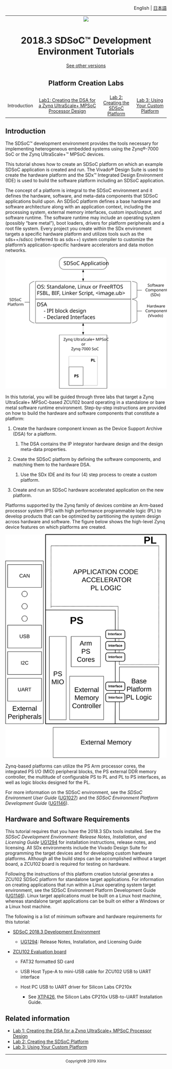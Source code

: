 <p align="right">
<a>English</a> | <a href="/docs-jp/platform-creation-tutorial/README.md">日本語</a>
</p>

<table style="width:100%">
  <tr>
<td align="center" width="100%" colspan="6"><img src="https://www.xilinx.com/content/dam/xilinx/imgs/press/media-kits/corporate/xilinx-logo.png" width="30%"/><h1>2018.3 SDSoC™ Development Environment Tutorials</h1>
<a href="https://github.com/Xilinx/SDSoC-Tutorials/branches/all">See other versions</a>
</td>

  </tr>
  <tr>
    <td colspan="4" align="center"><h2>Platform Creation Labs</h2></td>
  </tr>
  <tr>
     <td align="center">Introduction</td>
     <td align="center"><a href="Lab1-Creating-DSA-for-Zynq-MPSoC-Processor-Design.md">Lab1: Creating the DSA for a Zynq UltraScale+ MPSoC Processor Design</a></td>
     <td align="center"><a href="Lab2-Creating-Software-Components.md">Lab 2: Creating the SDSoC Platform</a></td>
     <td align="center"><a href="Lab3-Creating-Custom-Platform-Using-the-SDx-IDE.md">Lab 3: Using Your Custom Platform</a></td>
   </tr>
</table>

## Introduction

The SDSoC&trade; development environment provides the tools necessary for implementing heterogeneous embedded systems using the Zynq&reg;-7000 SoC or the Zynq UltraScale+&trade; MPSoC devices. 

This tutorial shows how to create an SDSoC platform on which an example SDSoC application is created and run. The Vivado&reg; Design Suite is used to create the hardware platform and the SDx&trade; Integrated Design Environment (IDE) is used to build the software platform including an SDSoC application.

The concept of a platform is integral to the SDSoC environment and it defines the hardware, software, and meta-data components that SDSoC applications build upon. An SDSoC platform defines a base hardware and software architecture along with an application context, including the processing system, external memory interfaces, custom input/output, and software runtime. The software runtime may include an operating system (possibly “bare metal”), boot loaders, drivers for platform peripherals and a root file system. Every project you create within the SDx environment targets a specific hardware platform and utilizes tools such as the sds++/sdscc (referred to as sds++) system compiler to customize the platform’s application-specific hardware accelerators and data motion networks.

  ![](./images/1stsvg.svg)

In this tutorial, you will be guided through three labs that target a Zynq UltraScale+ MPSoC-based ZCU102 board operating in a standalone or bare metal software runtime environment. Step-by-step instructions are provided on how to build the hardware and software components that constitute a platform:

1.  Create the hardware component known as the Device Support Archive (DSA) for a platform.

      1. The DSA contains the IP integrator hardware design and the design meta-data properties.

2.  Create the SDSoC platform by defining the software components, and matching them to the hardware DSA.

    1. Use the SDx IDE and its four (4) step process to create a custom platform.

3. Create and run an SDSoC hardware accelerated application on the new platform.


Platforms supported by the Zynq family of devices combine an Arm-based processor system (PS) with high performance programmable logic (PL) to develop products that can be optimized by partitioning the system design across hardware and software. The figure below shows the high-level Zynq device features on which platforms are created.

  ![](./images/2ndimage.svg)

Zynq-based platforms can utilize the PS Arm processor cores, the integrated PS I/O (MIO) peripheral blocks, the PS external DDR memory controller, the multitude of configurable PS to PL and PL to PS interfaces, as well as logic blocks designed for the PL.

For more information on the SDSoC environment, see the *SDSoC Environment User Guide* ([UG1027](https://www.xilinx.com/support/documentation/sw_manuals/xilinx2018_3/ug1027-sdsoc-user-guide.pdf)) and the *SDSoC Environment Platform Development Guide* ([UG1146](https://www.xilinx.com/support/documentation/sw_manuals/xilinx2018_3/ug1146-sdsoc-platform-development.pdf)).

## Hardware and Software Requirements

This tutorial requires that you have the 2018.3 SDx tools installed. See the *SDSoC Development Environment: Release Notes, Installation, and Licensing Guide* [UG1294](https://www.xilinx.com/support/documentation/sw_manuals/xilinx2018_3/ug1294-sdsoc-rnil.pdf) for installation instructions, release notes, and licensing. All SDx environments include the Vivado Design Suite for programming the target devices and for developing custom hardware platforms. Although all the build steps can be accomplished without a target board, a ZCU102 board is required for testing on hardware.

Following the instructions of this platform creation tutorial generates a ZCU102 SDSoC platform for standalone target applications. For information on creating applications that run within a Linux operating system target environment, see the SDSoC Environment Platform Development Guide ([UG1146](https://www.xilinx.com/support/documentation/sw_manuals/xilinx2018_2/ug1146-sdsoc-platform-development.pdf)). Linux target applications must be built on a Linux host machine, whereas standalone target applications can be built on either a Windows or a Linux host machine.

The following is a list of minimum software and hardware requirements for this tutorial:  

  - [SDSoC 2018.3 Development Environment](https://www.xilinx.com/support/download.html)

      - [UG1294](https://www.xilinx.com/support/documentation/sw_manuals/xilinx2018_3/ug1294-sdsoc-rnil.pdf): Release Notes, Installation, and Licensing Guide

  - [ZCU102 Evaluation board](https://www.xilinx.com/products/boards-and-kits/ek-u1-zcu102-g.html)

      - FAT32 formatted SD card

      - USB Host Type-A to mini-USB cable for ZCU102 USB to UART interface

      - Host PC USB to UART driver for Silicon Labs CP210x

          - See [XTP426](https://www.xilinx.com/support/documentation/boards_and_kits/install/ug1033-cp210x-usb-uart-install.pdf), the Silicon Labs CP210x USB-to-UART Installation Guide.

## Related information
 - <a href="Lab1-Creating-DSA-for-Zynq-MPSoC-Processor-Design.md">Lab 1: Creating the DSA for a Zynq UltraScale+ MPSoC Processor Design</a>
 - <a href="Lab2-Creating-Software-Components.md">Lab 2: Creating the SDSoC Platform</a>
 - <a href="Lab3-Creating-Custom-Platform-Using-the-SDx-IDE.md">Lab 3: Using Your Custom Platform</a>

<hr/>
<p align="center"><sup>Copyright&copy; 2019 Xilinx</sup></p>
